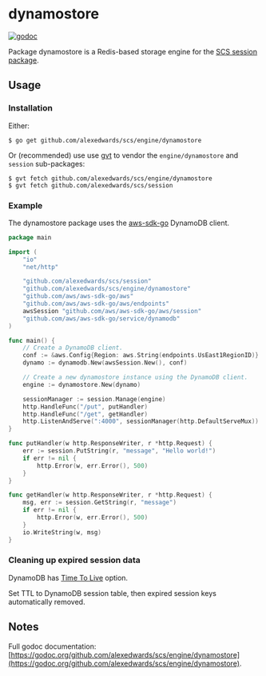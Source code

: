 # dynamostore
[![godoc](https://godoc.org/github.com/alexedwards/scs/engine/dynamostore?status.png)](https://godoc.org/github.com/alexedwards/scs/engine/dynamostore)

Package dynamostore is a Redis-based storage engine for the [SCS session package](https://godoc.org/github.com/alexedwards/scs/session).

## Usage

### Installation

Either:

```
$ go get github.com/alexedwards/scs/engine/dynamostore
```

Or (recommended) use use [gvt](https://github.com/FiloSottile/gvt) to vendor the `engine/dynamostore` and `session` sub-packages:

```
$ gvt fetch github.com/alexedwards/scs/engine/dynamostore
$ gvt fetch github.com/alexedwards/scs/session
```

### Example

The dynamostore package uses the [aws-sdk-go](https://godoc.org/github.com/aws/aws-sdk-go/service/dynamodb) DynamoDB client.


```go
package main

import (
    "io"
    "net/http"

    "github.com/alexedwards/scs/session"
    "github.com/alexedwards/scs/engine/dynamostore"
    "github.com/aws/aws-sdk-go/aws"
    "github.com/aws/aws-sdk-go/aws/endpoints"
    awsSession "github.com/aws/aws-sdk-go/aws/session"
    "github.com/aws/aws-sdk-go/service/dynamodb"
)

func main() {
    // Create a DynamoDB client.
    conf := &aws.Config{Region: aws.String(endpoints.UsEast1RegionID)}
    dynamo := dynamodb.New(awsSession.New(), conf)

    // Create a new dynamostore instance using the DynamoDB client.
    engine := dynamostore.New(dynamo)

    sessionManager := session.Manage(engine)
    http.HandleFunc("/put", putHandler)
    http.HandleFunc("/get", getHandler)
    http.ListenAndServe(":4000", sessionManager(http.DefaultServeMux))
}

func putHandler(w http.ResponseWriter, r *http.Request) {
    err := session.PutString(r, "message", "Hello world!")
    if err != nil {
        http.Error(w, err.Error(), 500)
    }
}

func getHandler(w http.ResponseWriter, r *http.Request) {
    msg, err := session.GetString(r, "message")
    if err != nil {
        http.Error(w, err.Error(), 500)
    }
    io.WriteString(w, msg)
}
```

### Cleaning up expired session data

DynamoDB has [Time To Live](http://docs.aws.amazon.com/ja_jp/amazondynamodb/latest/developerguide/TTL.html) option.

Set TTL to DynamoDB session table, then expired session keys automatically removed.

## Notes

Full godoc documentation: [https://godoc.org/github.com/alexedwards/scs/engine/dynamostore](https://godoc.org/github.com/alexedwards/scs/engine/dynamostore).
